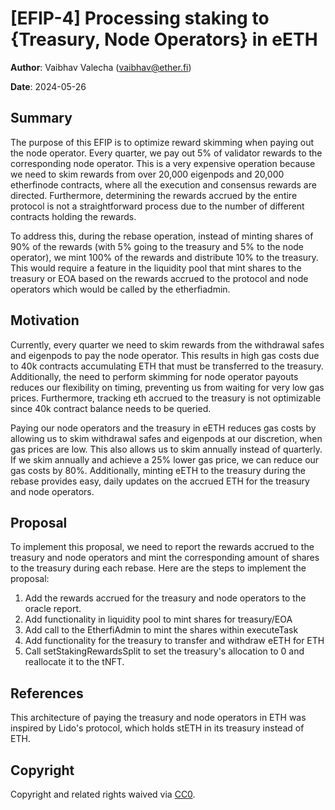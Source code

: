 # [EFIP-4] Processing staking to {Treasury, Node Operators} in eETH

**Author**: Vaibhav Valecha (vaibhav@ether.fi)

**Date**: 2024-05-26

## Summary

The purpose of this EFIP is to optimize reward skimming when paying out the node operator. Every quarter, we pay out 5% of validator rewards to the corresponding node operator. This is a very expensive operation because we need to skim rewards from over 20,000 eigenpods and 20,000 etherfinode contracts, where all the execution and consensus rewards are directed. Furthermore, determining the rewards accrued by the entire protocol is not a straightforward process due to the number of different contracts holding the rewards.

To address this, during the rebase operation, instead of minting shares of 90% of the rewards (with 5% going to the treasury and 5% to the node operator), we mint 100% of the rewards and distribute 10% to the treasury. This would require a feature in the liquidity pool that mint shares to the treasury or EOA based on the rewards accrued to the protocol and node operators which would be called by the etherfiadmin. 


## Motivation

Currently, every quarter we need to skim rewards from the withdrawal safes and eigenpods to pay the node operator. This results in high gas costs due to 40k contracts accumulating ETH that must be transferred to the treasury. Additionally, the need to perform skimming for node operator payouts reduces our flexibility on timing, preventing us from waiting for very low gas prices. Furthermore, tracking eth accrued to the treasury is not optimizable since 40k contract balance needs to be queried.

Paying our node operators and the treasury in eETH reduces gas costs by allowing us to skim withdrawal safes and eigenpods at our discretion, when gas prices are low. This also allows us to skim annually instead of quarterly. If we skim annually and achieve a 25% lower gas price, we can reduce our gas costs by 80%. Additionally, minting eETH to the treasury during the rebase provides easy, daily updates on the accrued ETH for the treasury and node operators.


## Proposal
To implement this proposal, we need to report the rewards accrued to the treasury and node operators and mint the corresponding amount of shares to the treasury during each rebase. Here are the steps to implement the proposal:

1. Add the rewards accrued for the treasury and node operators to the oracle report.  
2. Add functionality in liquidity pool to mint shares for treasury/EOA
3. Add call to the EtherfiAdmin to mint the shares within executeTask
4. Add functionality for the treasury to transfer and withdraw eETH for ETH
5. Call setStakingRewardsSplit to set the treasury's allocation to 0 and reallocate it to the tNFT.



## References

This architecture of paying the treasury and node operators in ETH was inspired by Lido's protocol, which holds stETH in its treasury instead of ETH.

## Copyright

Copyright and related rights waived via [CC0](https://creativecommons.org/publicdomain/zero/1.0/).

